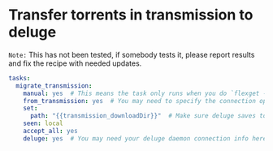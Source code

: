# Transfer torrents in transmission to deluge
`Note:` This has not been tested, if somebody tests it, please report results and fix the recipe with needed updates.

```yaml
tasks:
  migrate_transmission:
    manual: yes  # This means the task only runs when you do `flexget --task migrate_transmission`
    from_transmission: yes  # You may need to specify the connection options to your transmission daemon instead of 'yes'
    set:
      path: "{{transmission_downloadDir}}"  # Make sure deluge saves to same path as transmission
    seen: local
    accept_all: yes
    deluge: yes  # You may need your deluge daemon connection info here
```